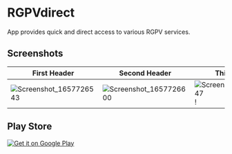 # RGPVdirect

App provides quick and direct access to various RGPV services.

## Screenshots

| First Header  | Second Header | Third Header | Fourth Header | Fifth Header |
| ------------- | ------------- | ------------- | ------------- | ------------- |
| ![Screenshot_1657726543](https://user-images.githubusercontent.com/40023090/178800853-573cf907-badc-4bf9-bfb5-7b4758c1b05e.png)  | ![Screenshot_1657726600](https://user-images.githubusercontent.com/40023090/178800912-d919efc5-95ad-4694-b92b-6e8456a64797.png)  | ![Screenshot_1657726547](https://user-images.githubusercontent.com/40023090/178800867-f2cb4943-e0fa-4e05-af70-ab2f90d41aae.png)! | ![Screenshot_1657726669](https://user-images.githubusercontent.com/40023090/178800934-fc4f233b-eea6-4beb-8092-3617f8ec8ceb.png) | ![Screenshot_1657727303](https://user-images.githubusercontent.com/40023090/178800951-04ce7de7-5078-4d54-bf9b-33c2e4267c15.png) |

## Play Store
<a href='https://play.google.com/store/apps/details?id=tech.dresolution.rgpv_direct&pcampaignid=pcampaignidMKT-Other-global-all-co-prtnr-py-PartBadge-Mar2515-1'><img alt='Get it on Google Play' src='https://play.google.com/intl/en_us/badges/static/images/badges/en_badge_web_generic.png'/></a>
